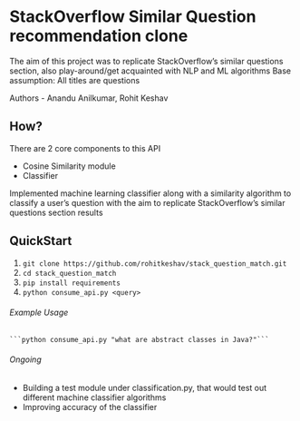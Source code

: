 # StackOverflow Similar Question recommendation clone
The aim of this project was to replicate StackOverflow’s similar questions section, also play-around/get acquainted with NLP and ML algorithms
Base assumption: All titles are questions

Authors - Anandu Anilkumar, Rohit Keshav

## How?
There are 2 core components to this API
   * Cosine Similarity module
   * Classifier

Implemented machine learning classifier along with a similarity algorithm to classify a user’s question 
with the aim to replicate StackOverflow’s similar questions section results

## QuickStart
   1. ```git clone https://github.com/rohitkeshav/stack_question_match.git```
   2. ```cd stack_question_match```
   3. ```pip install requirements```
   4. ```python consume_api.py <query>```

###### Example Usage
    ```python consume_api.py "what are abstract classes in Java?"```

###### Ongoing
   * Building a test module under classification.py, that would test out different machine classifier algorithms 
   * Improving accuracy of the classifier
